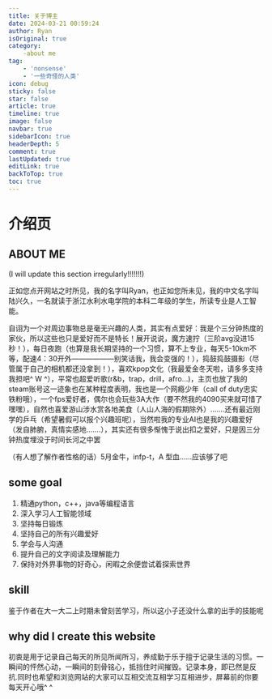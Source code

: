 ```yaml
---
title: 关于博主
date: 2024-03-21 00:59:24
author: Ryan
isOriginal: true
category: 
    -about me
tag:
    - 'nonsense'
    - '一些奇怪的人类'
icon: debug
sticky: false
star: false
article: true
timeline: true
image: false
navbar: true
sidebarIcon: true
headerDepth: 5
comment: true
lastUpdated: true
editLink: true
backToTop: true
toc: true
---
```


# 介绍页

## ABOUT ME

(I will update this section irregularly!!!!!!!) 

正如您点开网站之时所见，我的名字叫Ryan，也正如您所未见，我的中文名字叫陆兴久，一名就读于浙江水利水电学院的本科二年级的学生，所读专业是人工智能。

自诩为一个对周边事物总是毫无兴趣的人类，其实有点爱好：我是个三分钟热度的家伙，所以这些也只是爱好而不是特长！展开说说，魔方速拧（三阶avg没进15秒！），每日夜跑（也算是我长期坚持的一个习惯，算不上专业，每天5-10km不等，配速4：30开外——————别笑话我，我会变强的！），捣鼓捣鼓摄影（尽管属于自己的相机都还没拿到！），喜欢kpop文化（我最爱金冬天啦，请多多支持我担吧^  W ^），平常也超爱听歌(r&b，trap，drill，afro…)，主页也放了我的steam账号这一迹象也在某种程度表明，我也是一个网瘾少年（call of duty忠实铁粉哦），一个fps爱好者，偶尔也会玩些3A大作（要不然我的4090买来就可惜了嘿嘿），自然也喜爱游山涉水赏各地美食（人山人海的假期除外）…….还有最近刚学的乒乓（希望暑假可以报个兴趣班呢），当然啦我的专业AI也是我的兴趣爱好（发自肺腑，真情实感地…….），其实还有很多惭愧于说出扣之爱好，只是因三分钟热度埋没于时间长河之中罢

（有人想了解作者性格的话）5月金牛，infp-t，A 型血……应该够了吧

## some goal

1. 精通python，c++，java等编程语言
2. 深入学习人工智能领域
3. 坚持每日锻炼
4. 坚持自己的所有兴趣爱好
5. 学会与人沟通
6. 提升自己的文字阅读及理解能力
7. 保持对外界事物的好奇心，闲暇之余便尝试着探索世界

## skill

鉴于作者在大一大二上时期未曾刻苦学习，所以这小子还没什么拿的出手的技能呢



## why did I create this website

初衷是用于记录自己每天的所见所闻所习，养成勤于乐于擅于记录生活的习惯。一瞬间的怦然心动，一瞬间的刻骨铭心，抵挡住时间摧毁。记录本身，即已然是反抗.同时也希望和浏览网站的大家可以互相交流互相学习互相进步，屏幕前的你要每天开心哦^ ^

